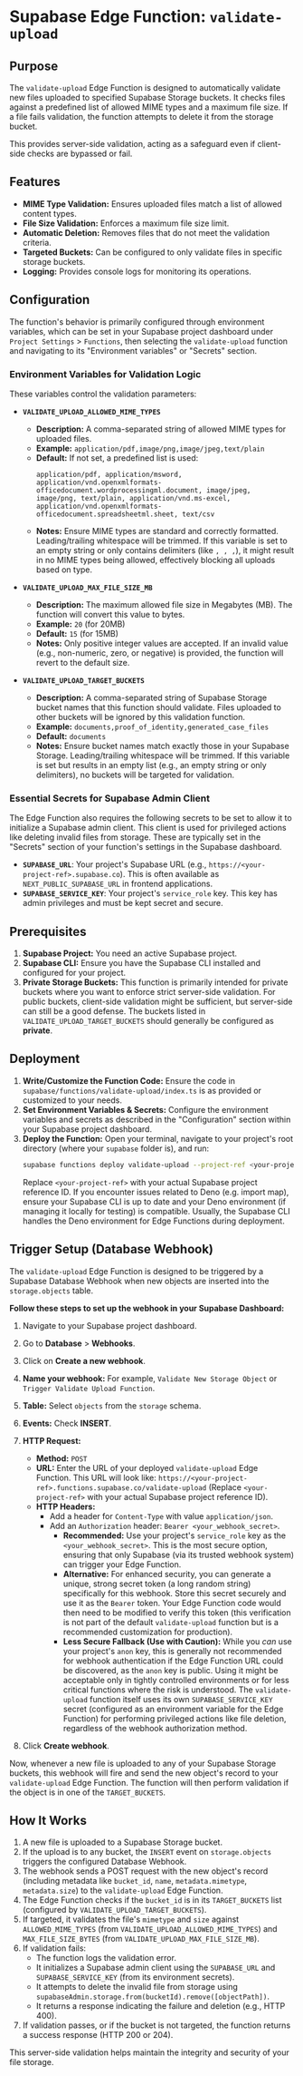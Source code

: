 # Supabase Edge Function: `validate-upload`

## Purpose

The `validate-upload` Edge Function is designed to automatically validate new files uploaded to specified Supabase Storage buckets. It checks files against a predefined list of allowed MIME types and a maximum file size. If a file fails validation, the function attempts to delete it from the storage bucket.

This provides server-side validation, acting as a safeguard even if client-side checks are bypassed or fail.

## Features

-   **MIME Type Validation:** Ensures uploaded files match a list of allowed content types.
-   **File Size Validation:** Enforces a maximum file size limit.
-   **Automatic Deletion:** Removes files that do not meet the validation criteria.
-   **Targeted Buckets:** Can be configured to only validate files in specific storage buckets.
-   **Logging:** Provides console logs for monitoring its operations.

## Configuration

The function's behavior is primarily configured through environment variables, which can be set in your Supabase project dashboard under `Project Settings` > `Functions`, then selecting the `validate-upload` function and navigating to its "Environment variables" or "Secrets" section.

### Environment Variables for Validation Logic

These variables control the validation parameters:

*   **`VALIDATE_UPLOAD_ALLOWED_MIME_TYPES`**
    *   **Description:** A comma-separated string of allowed MIME types for uploaded files.
    *   **Example:** `application/pdf,image/png,image/jpeg,text/plain`
    *   **Default:** If not set, a predefined list is used:
        ```
        application/pdf, application/msword, application/vnd.openxmlformats-officedocument.wordprocessingml.document, image/jpeg, image/png, text/plain, application/vnd.ms-excel, application/vnd.openxmlformats-officedocument.spreadsheetml.sheet, text/csv
        ```
    *   **Notes:** Ensure MIME types are standard and correctly formatted. Leading/trailing whitespace will be trimmed. If this variable is set to an empty string or only contains delimiters (like `, , ,`), it might result in no MIME types being allowed, effectively blocking all uploads based on type.

*   **`VALIDATE_UPLOAD_MAX_FILE_SIZE_MB`**
    *   **Description:** The maximum allowed file size in Megabytes (MB). The function will convert this value to bytes.
    *   **Example:** `20` (for 20MB)
    *   **Default:** `15` (for 15MB)
    *   **Notes:** Only positive integer values are accepted. If an invalid value (e.g., non-numeric, zero, or negative) is provided, the function will revert to the default size.

*   **`VALIDATE_UPLOAD_TARGET_BUCKETS`**
    *   **Description:** A comma-separated string of Supabase Storage bucket names that this function should validate. Files uploaded to other buckets will be ignored by this validation function.
    *   **Example:** `documents,proof_of_identity,generated_case_files`
    *   **Default:** `documents`
    *   **Notes:** Ensure bucket names match exactly those in your Supabase Storage. Leading/trailing whitespace will be trimmed. If this variable is set but results in an empty list (e.g., an empty string or only delimiters), no buckets will be targeted for validation.

### Essential Secrets for Supabase Admin Client

The Edge Function also requires the following secrets to be set to allow it to initialize a Supabase admin client. This client is used for privileged actions like deleting invalid files from storage. These are typically set in the "Secrets" section of your function's settings in the Supabase dashboard.

*   **`SUPABASE_URL`**: Your project's Supabase URL (e.g., `https://<your-project-ref>.supabase.co`). This is often available as `NEXT_PUBLIC_SUPABASE_URL` in frontend applications.
*   **`SUPABASE_SERVICE_KEY`**: Your project's `service_role` key. This key has admin privileges and must be kept secret and secure.

## Prerequisites

1.  **Supabase Project:** You need an active Supabase project.
2.  **Supabase CLI:** Ensure you have the Supabase CLI installed and configured for your project.
3.  **Private Storage Buckets:** This function is primarily intended for private buckets where you want to enforce strict server-side validation. For public buckets, client-side validation might be sufficient, but server-side can still be a good defense. The buckets listed in `VALIDATE_UPLOAD_TARGET_BUCKETS` should generally be configured as **private**.

## Deployment

1.  **Write/Customize the Function Code:** Ensure the code in `supabase/functions/validate-upload/index.ts` is as provided or customized to your needs.
2.  **Set Environment Variables & Secrets:** Configure the environment variables and secrets as described in the "Configuration" section within your Supabase project dashboard.
3.  **Deploy the Function:**
    Open your terminal, navigate to your project's root directory (where your `supabase` folder is), and run:
    ```bash
    supabase functions deploy validate-upload --project-ref <your-project-ref>
    ```
    Replace `<your-project-ref>` with your actual Supabase project reference ID.
    If you encounter issues related to Deno (e.g. import map), ensure your Supabase CLI is up to date and your Deno environment (if managing it locally for testing) is compatible. Usually, the Supabase CLI handles the Deno environment for Edge Functions during deployment.

## Trigger Setup (Database Webhook)

The `validate-upload` Edge Function is designed to be triggered by a Supabase Database Webhook when new objects are inserted into the `storage.objects` table.

**Follow these steps to set up the webhook in your Supabase Dashboard:**

1.  Navigate to your Supabase project dashboard.
2.  Go to **Database** > **Webhooks**.
3.  Click on **Create a new webhook**.
4.  **Name your webhook:** For example, `Validate New Storage Object` or `Trigger Validate Upload Function`.
5.  **Table:** Select `objects` from the `storage` schema.
6.  **Events:** Check **INSERT**.
7.  **HTTP Request:**
    *   **Method:** `POST`
    *   **URL:** Enter the URL of your deployed `validate-upload` Edge Function. This URL will look like:
        `https://<your-project-ref>.functions.supabase.co/validate-upload`
        (Replace `<your-project-ref>` with your actual Supabase project reference ID).
    *   **HTTP Headers:**
        *   Add a header for `Content-Type` with value `application/json`.
        *   Add an `Authorization` header: `Bearer <your_webhook_secret>`.
            *   **Recommended:** Use your project's `service_role` key as the `<your_webhook_secret>`. This is the most secure option, ensuring that only Supabase (via its trusted webhook system) can trigger your Edge Function.
            *   **Alternative:** For enhanced security, you can generate a unique, strong secret token (a long random string) specifically for this webhook. Store this secret securely and use it as the `Bearer` token. Your Edge Function code would then need to be modified to verify this token (this verification is not part of the default `validate-upload` function but is a recommended customization for production).
            *   **Less Secure Fallback (Use with Caution):** While you *can* use your project's `anon` key, this is generally not recommended for webhook authentication if the Edge Function URL could be discovered, as the `anon` key is public. Using it might be acceptable only in tightly controlled environments or for less critical functions where the risk is understood. The `validate-upload` function itself uses its own `SUPABASE_SERVICE_KEY` secret (configured as an environment variable for the Edge Function) for performing privileged actions like file deletion, regardless of the webhook authorization method.

8.  Click **Create webhook**.

Now, whenever a new file is uploaded to any of your Supabase Storage buckets, this webhook will fire and send the new object's record to your `validate-upload` Edge Function. The function will then perform validation if the object is in one of the `TARGET_BUCKETS`.

## How It Works

1.  A new file is uploaded to a Supabase Storage bucket.
2.  If the upload is to any bucket, the `INSERT` event on `storage.objects` triggers the configured Database Webhook.
3.  The webhook sends a POST request with the new object's record (including metadata like `bucket_id`, `name`, `metadata.mimetype`, `metadata.size`) to the `validate-upload` Edge Function.
4.  The Edge Function checks if the `bucket_id` is in its `TARGET_BUCKETS` list (configured by `VALIDATE_UPLOAD_TARGET_BUCKETS`).
5.  If targeted, it validates the file's `mimetype` and `size` against `ALLOWED_MIME_TYPES` (from `VALIDATE_UPLOAD_ALLOWED_MIME_TYPES`) and `MAX_FILE_SIZE_BYTES` (from `VALIDATE_UPLOAD_MAX_FILE_SIZE_MB`).
6.  If validation fails:
    *   The function logs the validation error.
    *   It initializes a Supabase admin client using the `SUPABASE_URL` and `SUPABASE_SERVICE_KEY` (from its environment secrets).
    *   It attempts to delete the invalid file from storage using `supabaseAdmin.storage.from(bucketId).remove([objectPath])`.
    *   It returns a response indicating the failure and deletion (e.g., HTTP 400).
7.  If validation passes, or if the bucket is not targeted, the function returns a success response (HTTP 200 or 204).

This server-side validation helps maintain the integrity and security of your file storage.
